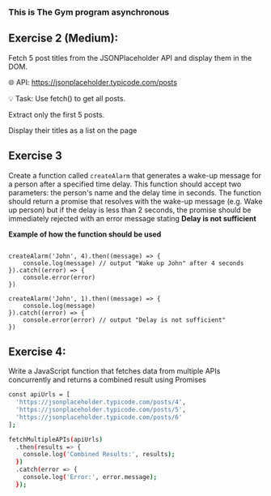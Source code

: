 










### This is The Gym program asynchronous
 
## Exercise 2 (Medium):
Fetch 5 post titles from the JSONPlaceholder API and display them in the DOM.

🌐 API: 
https://jsonplaceholder.typicode.com/posts
   
💡 Task: 
Use fetch() to get all posts.  
   
Extract only the first 5 posts.

Display their titles as a list on the page
 
## Exercise 3
Create a function called `createAlarm` that generates a wake-up message for a person after a specified time delay. This function should accept two parameters: the person's name and the delay time in seconds. The function should return a promise that resolves with the wake-up message (e.g. Wake up person) but if the delay is less than 2 seconds, the promise should be immediately rejected with an error message stating **Delay is not sufficient**
 
**Example of how the function should be used**

```tsx

createAlarm('John', 4).then((message) => {
    console.log(message) // output "Wake up John" after 4 seconds
}).catch((error) => {
    console.error(error)
})

createAlarm('John', 1).then((message) => {
    console.log(message)
}).catch((error) => {
    console.error(error) // output "Delay is not sufficient"
})

```

## Exercise 4:
Write a JavaScript function that fetches data from multiple APIs concurrently and returns a combined result using Promises
```bash
const apiUrls = [
  'https://jsonplaceholder.typicode.com/posts/4',
  'https://jsonplaceholder.typicode.com/posts/5',
  'https://jsonplaceholder.typicode.com/posts/6'
];

fetchMultipleAPIs(apiUrls)
  .then(results => {
    console.log('Combined Results:', results);
  })
  .catch(error => {
    console.log('Error:', error.message);
  });
```
